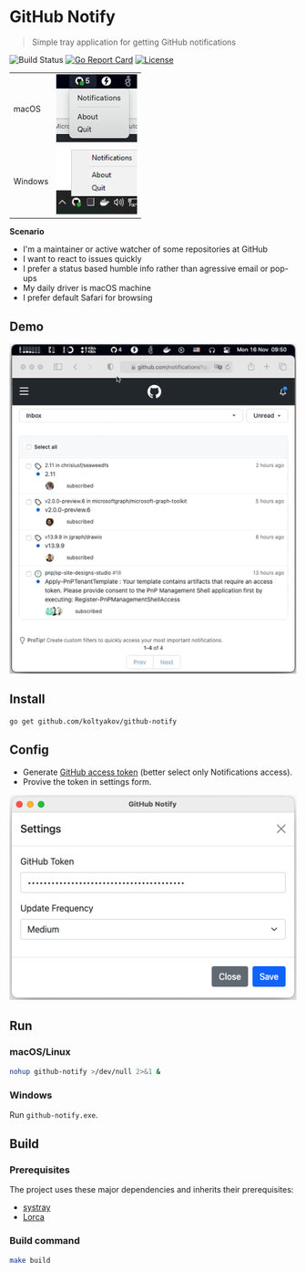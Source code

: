 # GitHub Notify

> Simple tray application for getting GitHub notifications

![Build Status](https://github.com/koltyakov/github-notify/workflows/Go/badge.svg?branch=master)
[![Go Report Card](https://goreportcard.com/badge/github.com/koltyakov/github-notify)](https://goreportcard.com/report/github.com/koltyakov/github-notify)
[![License](https://img.shields.io/github/license/koltyakov/github-notify.svg)](https://github.com/koltyakov/github-notify/blob/master/LICENSE)

| | |
|-|-|
| macOS | ![systray_macOS](./assets/systray_macOS.png) |
| Windows | ![systray_Windows](./assets/systray_Windows.png) |

**Scenario**

- I'm a maintainer or active watcher of some repositories at GitHub
- I want to react to issues quickly
- I prefer a status based humble info rather than agressive email or pop-ups
- My daily driver is macOS machine
- I prefer default Safari for browsing

## Demo

![demo](./assets/demo.gif)

## Install

```bash
go get github.com/koltyakov/github-notify
```

## Config

- Generate [GitHub access token](https://github.com/settings/tokens) (better select only Notifications access).
- Provive the token in settings form.

![settings](./assets/settings.png)

## Run

### macOS/Linux

```bash
nohup github-notify >/dev/null 2>&1 &
```

### Windows

Run `github-notify.exe`.

## Build

### Prerequisites

The project uses these major dependencies and inherits their prerequisites:
- [systray](https://github.com/getlantern/systray)
- [Lorca](https://github.com/zserge/lorca)

### Build command

```bash
make build
```